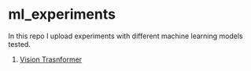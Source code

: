 # ml_experiments
In this repo I upload experiments with different machine learning models tested.

1. [Vision Trasnformer](./ViT)
